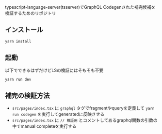 typescript-language-server(tsserver)でGraphQL Codegenされた補完候補を検証するためのリポジトリ

## インストール

```sh
yarn install
```

## 起動

以下でできるはずだけどLSの検証にはそもそも不要

```sh
yarn run dev
```

## 補完の検証方法

- `src/pages/index.tsx` に `graphql` タグでfragmentやqueryを定義して `yarn run codegen` を実行してgeneratedに反映させる
- `src/pages/index.tsx` に `// 検証用` とコメントしてあるgraphql関数の引数の中でmanual completeを実行する
